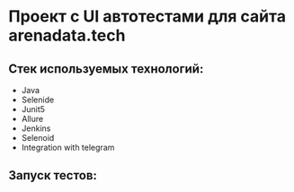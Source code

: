 <h1>Проект с UI автотестами для сайта arenadata.tech</h1>
<h2>Стек используемых технологий:</h2>
<ul>
    <li>Java</li>
    <li>Selenide</li>
    <li>Junit5</li>
    <li>Allure</li>
    <li>Jenkins</li>
    <li>Selenoid</li>
    <li>Integration with telegram</li>
</ul>
<h2>Запуск тестов:</h2>
